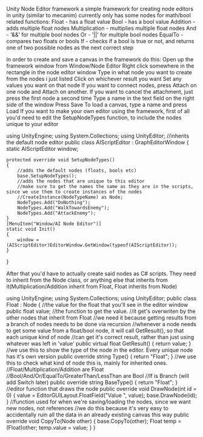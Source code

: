 Unity Node Editor framework
a simple framework for creating node editors in unity (similar to mecanim)
currently only has some nodes for math/bool related functions:
Float - has a float value
Bool - has a bool value
Addition - adds multiple float nodes
Multiplication - multiplies multiple float nodes
And - '&&' for multiple bool nodes
Or - '||' for multiple bool nodes
EqualTo - compares two floats or bools
If - checks if a bool is true or not, and returns one of two possible nodes as the next correct step

In order to create and save a canvas in the framework do this:
Open up the framework window from Window/Node Editor
Right click somewhere in the rectangle in the node editor window
Type in what node you want to create from the nodes i just listed
Click on whichever result you want
Set any values you want on that node
If you want to connect nodes, press Attach on one node and Attach on another. If you want to cancel the attachment, just press the first node a second time
Type a name in the text field on the right side of the window
Press Save
To load a canvas, type a name and press Load
If you want to make your own editor using the framework, first of all you'd need to edit the SetupNodeTypes function, to include the nodes unique to your editor
 
using UnityEngine;
using System.Collections;
using UnityEditor;
//inherits the default node editor
public class AIScriptEditor : GraphEditorWindow
{
    static AIScriptEditor window;
    
    protected override void SetupNodeTypes()
    {
        //adds the default nodes (floats, bools etc)
        base.SetupNodeTypes();
        //adds the nodes that are unique to this editor
        //make sure to get the names the same as they are in the scripts, since we use them to create instances of the nodes
        //CreateInstance(NodeTypeName) as Node;
        NodeTypes.Add("DoNothing");
        NodeTypes.Add("WalkTowardsEnemy");
        NodeTypes.Add("AttackEnemy");
    }
    [MenuItem("Window/AI Node Editor")]
    static void Init()
    {
        window = (AIScriptEditor)EditorWindow.GetWindow(typeof(AIScriptEditor));
    }
}


After that you'd have to actually create said nodes as C# scripts. They need to inherit from the Node class, or anything else that inherits from it(Multiplication/Addition inherit from Float, Float inherits from Node)
 
 using UnityEngine;
using System.Collections;
using UnityEditor;
public class Float : Node
{
    //the value for the float that you'll see in the editor window
    public float value;
    //the function to get the value.
    //it get's overwriten by the other nodes that inherit from Float
    //we need it because getting results from a branch of nodes needs to be done via recursion
    //whenever a node needs to get some value from a float/bool node, it will call GetResult(), so that each unique kind of node
    //can get it's correct result, rather than just using whatever was left in 'value'
    public virtual float GetResult()
    {
        return value;
    }
    //we use this to show the type of the node in the editor. Every unique node has it's own version
    public override string Type() { return "Float"; }
    //we use this to check what kind of node this is, mainly for inherited ones.
    //Float/Multiplication/Addition are Float
    //Bool/And/Or/EqualTo/GreaterThan/LessThan are Bool
    //If is Branch (will add Switch later)
    public override string BaseType() { return "Float"; }
    //editor function that draws the node
    public override void DrawNode(int id = 0)
    {
        value = EditorGUILayout.FloatField("Value ", value);
        base.DrawNode(id);
    }
    //function used for when we're saving/loading the nodes, since we want new nodes, not references
    //we do this because it's very easy to accidentally ruin all the data in an already existing canvas this way
    public override void CopyTo(Node other)
    {
        base.CopyTo(other);
        Float temp = (Float)other;
        temp.value = value;
    }
}



